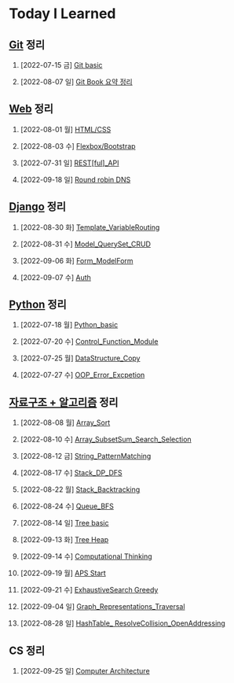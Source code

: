 # Today I Learned

## [Git](/Git) 정리

1. [2022-07-15 금] [Git basic](./Git/0715_Git_basic.md)

2. [2022-08-07 일] [Git Book 요약 정리](https://github.com/kimsixsue/CS-Study/blob/master/kimsixsue/Git_GitHub.md)

## [Web](/Web) 정리

1. [2022-08-01 월] [HTML/CSS](./Web/0801_HTML_CSS.md)

2. [2022-08-03 수] [Flexbox/Bootstrap](./Web/0803_Flexbox_Bootstrap.md)

3. [2022-07-31 일] [REST[ful]_API](https://github.com/kimsixsue/CS-Study/blob/master/kimsixsue/RESTful_API.md)

4. [2022-09-18 일] [Round robin DNS](https://github.com/kimsixsue/CS-Study/blob/master/kimsixsue/Round_robin_DNS.md)

## [Django](/Django) 정리

1. [2022-08-30 화] [Template_VariableRouting](./Django/0830_Django_Template_VariableRouting.md)

2. [2022-08-31 수] [Model_QuerySet_CRUD](./Django/0831_Django_Model_QuerySet_CRUD.md)

3. [2022-09-06 화] [Form_ModelForm](./Django/0906_Django_Form_ModelForm.md)

4. [2022-09-07 수] [Auth](./Django/0907_Django_Auth.md)


## [Python](/Python) 정리

1. [2022-07-18 월] [Python_basic](/Python/0718_Python_basic.md)

2. [2022-07-20 수] [Control_Function_Module](/Python/0720_control_function_module.md)

3. [2022-07-25 월] [DataStructure_Copy](/Python/0725_data_structure_copy.md)

4. [2022-07-27 수] [OOP_Error_Excpetion](/Python/0727_OOP_error_exception.md)

## [자료구조 + 알고리즘](/Algorithm) 정리

1. [2022-08-08 월] [Array_Sort](./Algorithm/0808_Array_Sort.md)

2. [2022-08-10 수] [Array_SubsetSum_Search_Selection](./Algorithm/0810_Array_SubsetSum_Search_Selection.md)

3. [2022-08-12 금] [String_PatternMatching](./Algorithm/0812_String_PatternMatching.md)

4. [2022-08-17 수] [Stack_DP_DFS](./Algorithm/0817_Stack_DP_DFS.md)

5. [2022-08-22 월] [Stack_Backtracking](./Algorithm/0822_Stack_Backtracking.md)

6. [2022-08-24 수] [Queue_BFS](./Algorithm/0824_Queue_BFS.md)

7. [2022-08-14 일] [Tree basic](https://github.com/kimsixsue/CS-Study/blob/master/kimsixsue/Tree.md)

8. [2022-09-13 화] [Tree Heap](./Algorithm/0913_Tree_Heap.md)

9. [2022-09-14 수] [Computational Thinking](./Algorithm/0914_ComputationalThinking.md)

10. [2022-09-19 월] [APS Start](./Algorithm/0919_APS_Start.md)

11. [2022-09-21 수] [ExhaustiveSearch Greedy](./Algorithm/0921_ExhaustiveSearch_Greedy.md)

12. [2022-09-04 일] [Graph_Representations_Traversal](https://github.com/kimsixsue/CS-Study/blob/master/kimsixsue/Graph_Representations_Traversal.md)

13. [2022-08-28 일] [HashTable_ ResolveCollision_OpenAddressing](https://github.com/kimsixsue/CS-Study/blob/master/kimsixsue/Open_Addressing.md)

## CS 정리

1. [2022-09-25 일] [Computer Architecture](https://github.com/kimsixsue/CS-Study/blob/master/kimsixsue/Computer_Architecture.md)
